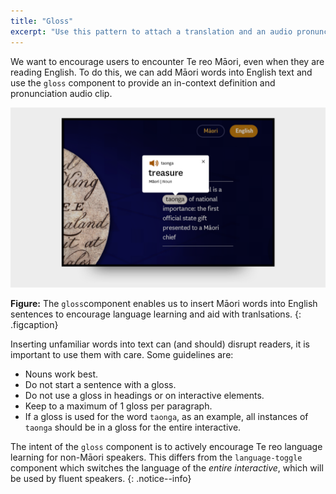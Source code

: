 ```yaml
---
title: "Gloss"
excerpt: "Use this pattern to attach a translation and an audio pronunciation guide to single words in a sentence."
---
```


We want to encourage users to encounter Te reo Māori, even when they are reading English. To do this, we can add Māori words into English text and use the `gloss` component to provide an in-context definition and pronunciation audio clip.

![Gloss](/images/gloss.png)

__Figure:__ The `gloss`component enables us to insert Māori words into English sentences to encourage language learning and aid with tranlsations.
{: .figcaption}

Inserting unfamiliar words into text can (and should) disrupt readers, it is important to use them with care. Some guidelines are:

- Nouns work best.
- Do not start a sentence with a gloss.
- Do not use a gloss in headings or on interactive elements.
- Keep to a maximum of 1 gloss per paragraph.
- If a gloss is used for the word `taonga`, as an example, all instances of `taonga` should be in a gloss for the entire interactive.

The intent of the `gloss` component is to actively encourage Te reo language learning for non-Māori speakers. This differs from the `language-toggle` component which switches the language of the _entire interactive_, which will be used by fluent speakers.
{: .notice--info}

